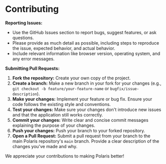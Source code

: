 # Contributing

**Reporting Issues:**

* Use the GitHub Issues section to report bugs, suggest features, or ask questions.
* Please provide as much detail as possible, including steps to reproduce the issue, expected behavior, and actual
  behavior.
* Include relevant information like browser version, operating system, and any error messages.

**Submitting Pull Requests:**

1. **Fork the repository:** Create your own copy of the project.
2. **Create a branch:** Make a new branch in your fork for your changes (e.g.,
   `git checkout -b feature/your-feature-name` or `bugfix/issue-description`).
3. **Make your changes:** Implement your feature or bug fix. Ensure your code follows the existing style and
   conventions.
4. **Test your changes:** Make sure your changes don't introduce new issues and that the application still works
   correctly.
5. **Commit your changes:** Write clear and concise commit messages explaining the purpose of your changes.
6. **Push your changes:** Push your branch to your forked repository.
7. **Open a Pull Request:** Submit a pull request from your branch to the main Polaris repository's `main` branch.
   Provide a clear description of the changes you've made and why.

We appreciate your contributions to making Polaris better!